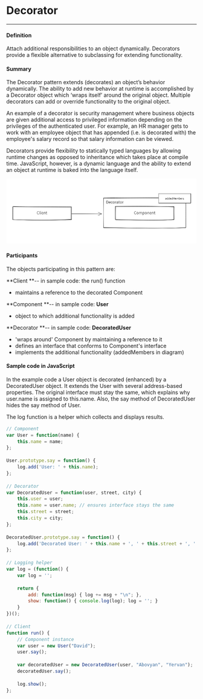 # Decorator

---

#### Definition

Attach additional responsibilities to an object dynamically. Decorators provide a flexible alternative to subclassing for extending functionality.

#### Summary

The Decorator pattern extends \(decorates\) an object’s behavior dynamically. The ability to add new behavior at runtime is accomplished by a Decorator object which ‘wraps itself’ around the original object. Multiple decorators can add or override functionality to the original object.

An example of a decorator is security management where business objects are given additional access to privileged information depending on the privileges of the authenticated user. For example, an HR manager gets to work with an employee object that has appended \(i.e. is decorated with\) the employee's salary record so that salary information can be viewed.

Decorators provide flexibility to statically typed languages by allowing runtime changes as opposed to inheritance which takes place at compile time. JavaScript, however, is a dynamic language and the ability to extend an object at runtime is baked into the language itself.

![](/assets/decorator.png)

#### Participants

The objects participating in this pattern are:

**Client **-- in sample code: the run\(\) function

* maintains a reference to the decorated Component

**Component **-- in sample code: **User**

* object to which additional functionality is added

**Decorator **-- in sample code: **DecoratedUser**

* 'wraps around' Component by maintaining a reference to it
* defines an interface that conforms to Component's interface
* implements the additional functionality \(addedMembers in diagram\)

#### Sample code in JavaScript

In the example code a User object is decorated \(enhanced\) by a DecoratedUser object. It extends the User with several address-based properties. The original interface must stay the same, which explains why user.name is assigned to this.name. Also, the say method of DecoratedUser hides the say method of User.

The log function is a helper which collects and displays results.

```js
// Component
var User = function(name) {
    this.name = name;
};

User.prototype.say = function() {
    log.add('User: ' + this.name);
};

// Decorator
var DecoratedUser = function(user, street, city) {
    this.user = user;
    this.name = user.name; // ensures interface stays the same
    this.street = street;
    this.city = city;
};

DecoratedUser.prototype.say = function() {
    log.add('Decorated User: ' + this.name + ', ' + this.street + ', ' + this.city);
};

// Logging helper
var log = (function() {
    var log = '';

    return {
        add: function(msg) { log += msg + "\n"; },
        show: function() { console.log(log); log = ''; }
    }
})();

// Client
function run() {
    // Component instance
    var user = new User("David");
    user.say();

    var decoratedUser = new DecoratedUser(user, "Abovyan", "Yervan");
    decoratedUser.say();

    log.show();
};
```



